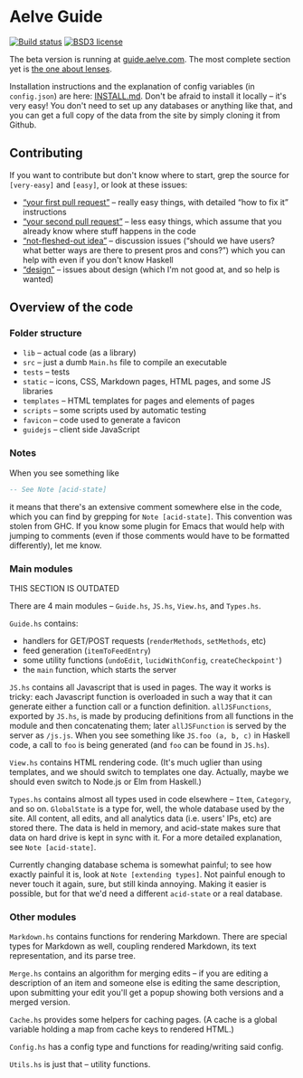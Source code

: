 # Aelve Guide

[![Build status](https://secure.travis-ci.org/aelve/guide.svg)](https://travis-ci.org/aelve/guide)
[![BSD3 license](https://img.shields.io/badge/license-BSD3-blue.svg)](https://github.com/aelve/guide/blob/master/LICENSE)

The beta version is running at [guide.aelve.com](https://guide.aelve.com). The most complete section yet is [the one about lenses](https://guide.aelve.com/haskell/lenses-sth6l9jl).

Installation instructions and the explanation of config variables (in `config.json`) are here: [INSTALL.md](INSTALL.md). Don't be afraid to install it locally – it's very easy! You don't need to set up any databases or anything like that, and you can get a full copy of the data from the site by simply cloning it from Github.

## Contributing

If you want to contribute but don't know where to start, grep the source for
`[very-easy]` and `[easy]`, or look at these issues:

  * [“your first pull request”][first pr] – really easy things, with detailed “how to fix it” instructions
  * [“your second pull request”][second pr] – less easy things, which assume that you already know where stuff happens in the code
  * [“not-fleshed-out idea”][ideas] – discussion issues (“should we have users? what better ways are there to present pros and cons?”) which you can help with even if you don't know Haskell
  * [“design”][design] – issues about design (which I'm not good at, and so help is wanted)

[first pr]: https://github.com/aelve/guide/issues?q=is%3Aissue+is%3Aopen+label%3A%22your+first+pull+request%22
[second pr]: https://github.com/aelve/guide/issues?q=is%3Aissue+is%3Aopen+label%3A%22your+second+pull+request%22
[ideas]: https://github.com/aelve/guide/issues?q=is%3Aissue+is%3Aopen+label%3A%22not-fleshed-out+idea%22
[design]: https://github.com/aelve/guide/issues?q=is%3Aissue+is%3Aopen+label%3A%22design%22

## Overview of the code

### Folder structure

  * `lib` – actual code (as a library)
  * `src` – just a dumb `Main.hs` file to compile an executable
  * `tests` – tests
  * `static` – icons, CSS, Markdown pages, HTML pages, and some JS libraries
  * `templates` – HTML templates for pages and elements of pages
  * `scripts` – some scripts used by automatic testing
  * `favicon` – code used to generate a favicon
  * `guidejs` – client side JavaScript

### Notes

When you see something like

~~~ haskell
-- See Note [acid-state]
~~~

it means that there's an extensive comment somewhere else in the code, which you can find by grepping for `Note [acid-state]`. This convention was stolen from GHC. If you know some plugin for Emacs that would help with jumping to comments (even if those comments would have to be formatted differently), let me know.

### Main modules

THIS SECTION IS OUTDATED

There are 4 main modules – `Guide.hs`, `JS.hs`, `View.hs`, and `Types.hs`.

`Guide.hs` contains:

  * handlers for GET/POST requests (`renderMethods`, `setMethods`, etc)
  * feed generation (`itemToFeedEntry`)
  * some utility functions (`undoEdit`, `lucidWithConfig`, `createCheckpoint'`)
  * the `main` function, which starts the server

`JS.hs` contains all Javascript that is used in pages. The way it works is tricky: each Javascript function is overloaded in such a way that it can generate either a function call or a function definition. `allJSFunctions`, exported by `JS.hs`, is made by producing definitions from all functions in the module and then concatenating them; later `allJSFunction` is served by the server as `/js.js`. When you see something like `JS.foo (a, b, c)` in Haskell code, a call to `foo` is being generated (and `foo` can be found in `JS.hs`).

`View.hs` contains HTML rendering code. (It's much uglier than using templates, and we should switch to templates one day. Actually, maybe we should even switch to Node.js or Elm from Haskell.)

`Types.hs` contains almost all types used in code elsewhere – `Item`, `Category`, and so on. `GlobalState` is a type for, well, the whole database used by the site. All content, all edits, and all analytics data (i.e. users' IPs, etc) are stored there. The data is held in memory, and acid-state makes sure that data on hard drive is kept in sync with it. For a more detailed explanation, see `Note [acid-state]`.

Currently changing database schema is somewhat painful; to see how exactly painful it is, look at `Note [extending types]`. Not painful enough to never touch it again, sure, but still kinda annoying. Making it easier is possible, but for that we'd need a different `acid-state` or a real database.

### Other modules

`Markdown.hs` contains functions for rendering Markdown. There are special types for Markdown as well, coupling rendered Markdown, its text representation, and its parse tree.

`Merge.hs` contains an algorithm for merging edits – if you are editing a description of an item and someone else is editing the same description, upon submitting your edit you'll get a popup showing both versions and a merged version.

`Cache.hs` provides some helpers for caching pages. (A cache is a global variable holding a map from cache keys to rendered HTML.)

`Config.hs` has a config type and functions for reading/writing said config.

`Utils.hs` is just that – utility functions.
